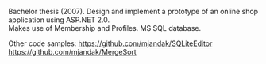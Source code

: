 Bachelor thesis (2007). 
Design and implement a prototype of an online shop application using ASP.NET 2.0. <br />
Makes use of Membership and Profiles. MS SQL database. <br />

Other code  samples:
https://github.com/mjandak/SQLiteEditor
https://github.com/mjandak/MergeSort
